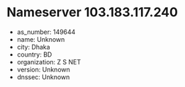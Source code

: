 # Nameserver 103.183.117.240

* as_number: 149644
* name: Unknown
* city: Dhaka
* country: BD
* organization: Z S NET
* version: Unknown
* dnssec: Unknown
